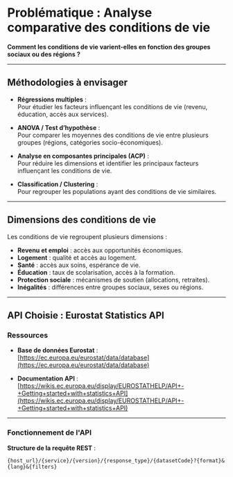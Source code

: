 # Problématique : Analyse comparative des conditions de vie

**Comment les conditions de vie varient-elles en fonction des groupes sociaux ou des régions ?**

---

## Méthodologies à envisager

- **Régressions multiples** :  
  Pour étudier les facteurs influençant les conditions de vie (revenu, éducation, accès aux services).

- **ANOVA / Test d’hypothèse** :  
  Pour comparer les moyennes des conditions de vie entre plusieurs groupes (régions, catégories socio-économiques).

- **Analyse en composantes principales (ACP)** :  
  Pour réduire les dimensions et identifier les principaux facteurs influençant les conditions de vie.

- **Classification / Clustering** :  
  Pour regrouper les populations ayant des conditions de vie similaires.

---

## Dimensions des conditions de vie

Les conditions de vie regroupent plusieurs dimensions :  

- **Revenu et emploi** : accès aux opportunités économiques.  
- **Logement** : qualité et accès au logement.  
- **Santé** : accès aux soins, espérance de vie.  
- **Éducation** : taux de scolarisation, accès à la formation.  
- **Protection sociale** : mécanismes de soutien (allocations, retraites).  
- **Inégalités** : différences entre groupes sociaux, sexes ou régions.

---

## API Choisie : Eurostat Statistics API

### Ressources  
- **Base de données Eurostat** :  
  [https://ec.europa.eu/eurostat/data/database](https://ec.europa.eu/eurostat/data/database)  

- **Documentation API** :  
  [https://wikis.ec.europa.eu/display/EUROSTATHELP/API+-+Getting+started+with+statistics+API](https://wikis.ec.europa.eu/display/EUROSTATHELP/API+-+Getting+started+with+statistics+API)  

---

### Fonctionnement de l'API

**Structure de la requête REST** :  

```plaintext
{host_url}/{service}/{version}/{response_type}/{datasetCode}?{format}&{lang}&{filters}
